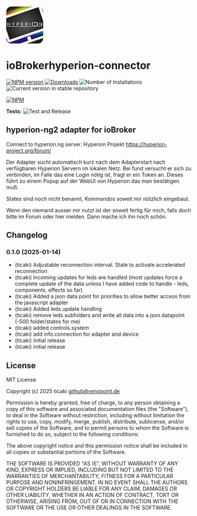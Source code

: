 ![Logo](admin/hyperion-connector.png)
# ioBrokerhyperion-connector

[![NPM version](https://img.shields.io/npm/v/iobrokerhyperion-connector.svg)](https://www.npmjs.com/package/iobrokerhyperion-connector)
[![Downloads](https://img.shields.io/npm/dm/iobrokerhyperion-connector.svg)](https://www.npmjs.com/package/iobrokerhyperion-connector)
![Number of Installations](https://iobroker.live/badges/hyperion-ng2-installed.svg)
![Current version in stable repository](https://iobroker.live/badges/hyperion-ng2-stable.svg)

[![NPM](https://nodei.co/npm/iobrokerhyperion-connector.png?downloads=true)](https://nodei.co/npm/iobrokerhyperion-connector/)

**Tests:** ![Test and Release](https://github.com/ticaki/ioBrokerhyperion-connector/workflows/Test%20and%20Release/badge.svg)

## hyperion-ng2 adapter for ioBroker

Connect to hyperion.ng server. Hyperion Projekt https://hyperion-project.org/forum/

Der Adapter sucht automatisch kurz nach dem Adapterstart nach verfügbaren Hyperion Servern im lokalen Netz.
Bei fund versucht er sich zu verbinden, im Falle das eine Login nötig ist, fragt er ein Token an.
Dieses führt zu einem Popup auf der WebUI von Hyperion das man bestätigen muß. 

States sind noch nicht benannt, Kommandos soweit mir nützlich eingebaut.

Wenn den niemand ausser mir nutzt ist der soweit fertig für mich, falls doch bitte im Forum oder hier melden.
Dann mache ich ihn noch schön.

## Changelog
<!--
	Placeholder for the next version (at the beginning of the line):
	### **WORK IN PROGRESS**
-->
### 0.1.0 (2025-01-14)
* (ticaki) Adjustable reconnection interval. State to activate accelerated reconnection
* (ticaki) Incoming updates for leds are handled (most updates force a complete update of the data unless I have added code to handle - leds, components, effects so far)
* (ticaki) Added a json data point for priorities to allow better access from the javascript adapter
* (ticaki) Added leds update handling
* (ticaki) remove leds subfolders and write all data into a json datapoint (-500 folder/states for me)
* (ticaki) added controls.system
* (ticaki) add info.connection for adapter and device
* (ticaki) initial release
* (ticaki) initial release

## License
MIT License

Copyright (c) 2025 ticaki <github@renopoint.de>

Permission is hereby granted, free of charge, to any person obtaining a copy
of this software and associated documentation files (the "Software"), to deal
in the Software without restriction, including without limitation the rights
to use, copy, modify, merge, publish, distribute, sublicense, and/or sell
copies of the Software, and to permit persons to whom the Software is
furnished to do so, subject to the following conditions:

The above copyright notice and this permission notice shall be included in all
copies or substantial portions of the Software.

THE SOFTWARE IS PROVIDED "AS IS", WITHOUT WARRANTY OF ANY KIND, EXPRESS OR
IMPLIED, INCLUDING BUT NOT LIMITED TO THE WARRANTIES OF MERCHANTABILITY,
FITNESS FOR A PARTICULAR PURPOSE AND NONINFRINGEMENT. IN NO EVENT SHALL THE
AUTHORS OR COPYRIGHT HOLDERS BE LIABLE FOR ANY CLAIM, DAMAGES OR OTHER
LIABILITY, WHETHER IN AN ACTION OF CONTRACT, TORT OR OTHERWISE, ARISING FROM,
OUT OF OR IN CONNECTION WITH THE SOFTWARE OR THE USE OR OTHER DEALINGS IN THE
SOFTWARE.